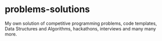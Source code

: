 # problems-solutions
My own solution of competitive programming problems, code templates, Data Structures and Algorithms, hackathons, interviews and many many more.
